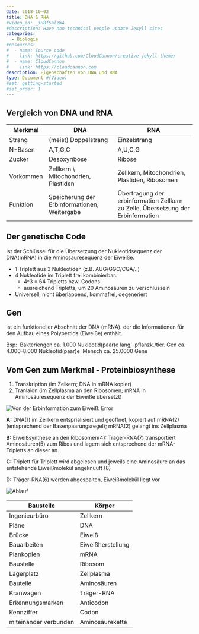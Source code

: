 ```yaml
---
date: 2018-10-02
title: DNA & RNA
#video_id: _iH8f5alzWA
#description: Have non-technical people update Jekyll sites
categories:
  - Biologie
#resources:
#  - name: Source code
#    link: https://github.com/CloudCannon/creative-jekyll-theme/
#  - name: CloudCannon
#    link: https://cloudcannon.com
description: Eigenschaften von DNA und RNA
type: Document #(Video)
#set: getting-started
#set_order: 1
---
```


## Vergleich von DNA und RNA

Merkmal | DNA | RNA
------------ | ------------- | -------------
Strang | (meist) Doppelstrang | Einzelstrang
N-Basen | A,T,G,C | A,U,C,G
Zucker | Desoxyribose | Ribose
Vorkommen | Zellkern \ Mitochondrien, Plastiden | Zellkern, Mitochondrien, Plastiden, Ribosomen
Funktion | Speicherung der Erbinformationen, Weitergabe | Übertragung der erbinformation Zellkern zu Zelle, Übersetzung der Erbinformation

## Der genetische Code
Ist der Schlüssel für die Übersetzung der Nukleotidsequenz der DNA(mRNA) in die Aminosäuresequenz der Eiweiße.

- 1 Triplett aus 3 Nukleotiden (z.B. AUG/GGC/CGA/..)
- 4 Nukleotide im Triplett frei kombinierbar:
	* 4^3 = 64 Tripletts bzw. Codons
	* ausreichend Tripletts, um 20 Aminosäuren zu verschlüsseln
- Universell, nicht überlappend, kommafrei, degeneriert

## Gen

ist ein funktioneller Abschnitt der DNA (mRNA). der die Informationen für den Aufbau eines Polypertids (Eiweiße) enthält.

Bsp:
​	Bakteriengen ca. 1.000 Nukleotid(paar)e lang,
​	pflanzk./tier. Gen ca. 4.000-8.000 Nukleotid(paar)e
​	Mensch ca. 25.0000 Gene

## Vom Gen zum Merkmal - Proteinbiosynthese

1. Transkription (im Zelkern; DNA in mRNA kopier)
2. Tranlaion (im Zellplasma an den Ribosomen; mRNA in Aminosäuresequenz der Eiweiße übersetzt)

![Von der Erbinformation zum Eiweiß: Error](https://cdn.discordapp.com/attachments/503245392347922452/503248180184481814/Biologie_20.10.2018_1.jpg)

**A:** DNA(1) im Zellkern entsprialisiert und geöffnet, kopiert auf mRNA(2) (entsprechend der Basenpaarungsregel);
mRNA(2) gelangt ins Zellplasma

**B:** Eiweißsynthese an den Ribosomen(4): Träger-RNA(7) transportiert Aminosäuren(5) zum Ribos und lagern sich entsprechend der mRNA-Tripletts an dieser an.

**C:** Triplett für Triplett wird abgelesen und jeweils eine Aminosäure an das entstehende Eiweißmolekül angeknüüft (8)

**D:** Träger-RNA(6) werden abgespalten, Eiweißmolekül liegt vor

![Ablauf](https://cdn.discordapp.com/attachments/503245392347922452/503245571708944403/clip_image001.png)

Baustelle | Körper
--- | ---
Ingenieurbüro | Zellkern
Pläne | DNA
Brücke | Eiweiß
Bauarbeiten | Eiweißherstellung
Plankopien | mRNA
Baustelle | Ribosom
Lagerplatz | Zellplasma
Bauteile | Aminosäuren
Kranwagen | Träger-RNA
Erkennungsmarken | Anticodon
Kennziffer | Codon
miteinander verbunden | Aminosäurekette
